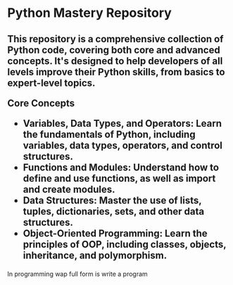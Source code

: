 <h1>Python Mastery Repository</h1>

<h2>This repository is a comprehensive collection of Python code, covering both core and advanced concepts. It's designed to help developers of all levels improve their Python skills, from basics to expert-level topics.

Core Concepts

- Variables, Data Types, and Operators: Learn the fundamentals of Python, including variables, data types, operators, and control structures.
- Functions and Modules: Understand how to define and use functions, as well as import and create modules.
- Data Structures: Master the use of lists, tuples, dictionaries, sets, and other data structures.
- Object-Oriented Programming: Learn the principles of OOP, including classes, objects, inheritance, and polymorphism.</h2>



In programming wap full form is write a program
